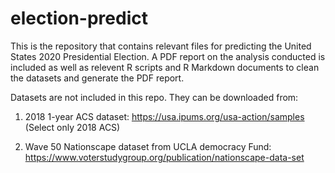 # election-predict
This is the repository that contains relevant files for predicting the United States 2020 Presidential Election. A PDF report on the analysis conducted is included as well as relevent R scripts and R Markdown documents to clean the datasets and generate the PDF report. 

Datasets are not included in this repo. They can be downloaded from:

1) 2018 1-year ACS dataset: https://usa.ipums.org/usa-action/samples (Select only 2018 ACS)

2) Wave 50 Nationscape dataset from UCLA democracy Fund: https://www.voterstudygroup.org/publication/nationscape-data-set
